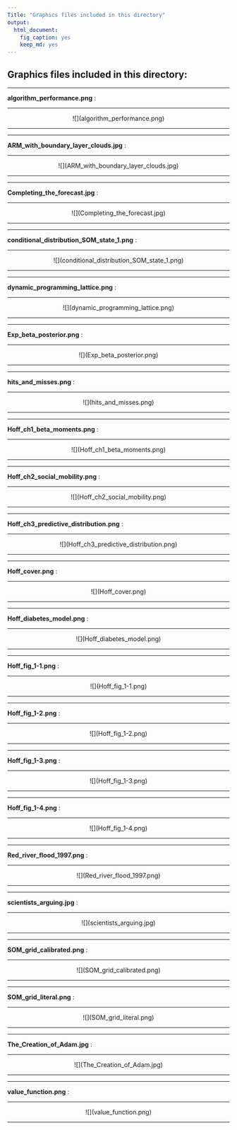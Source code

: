 ```yaml
---
Title: "Graphics files included in this directory"
output:
  html_document:
    fig_caption: yes
    keep_md: yes
---
```

## Graphics files included in this directory:


*** 

**algorithm_performance.png** :

*** 

<center>![](algorithm_performance.png)</center>

*** 



*** 

**ARM_with_boundary_layer_clouds.jpg** :

*** 

<center>![](ARM_with_boundary_layer_clouds.jpg)</center>

*** 



*** 

**Completing_the_forecast.jpg** :

*** 

<center>![](Completing_the_forecast.jpg)</center>

*** 



*** 

**conditional_distribution_SOM_state_1.png** :

*** 

<center>![](conditional_distribution_SOM_state_1.png)</center>

*** 



*** 

**dynamic_programming_lattice.png** :

*** 

<center>![](dynamic_programming_lattice.png)</center>

*** 



*** 

**Exp_beta_posterior.png** :

*** 

<center>![](Exp_beta_posterior.png)</center>

*** 



*** 

**hits_and_misses.png** :

*** 

<center>![](hits_and_misses.png)</center>

*** 



*** 

**Hoff_ch1_beta_moments.png** :

*** 

<center>![](Hoff_ch1_beta_moments.png)</center>

*** 



*** 

**Hoff_ch2_social_mobility.png** :

*** 

<center>![](Hoff_ch2_social_mobility.png)</center>

*** 



*** 

**Hoff_ch3_predictive_distribution.png** :

*** 

<center>![](Hoff_ch3_predictive_distribution.png)</center>

*** 



*** 

**Hoff_cover.png** :

*** 

<center>![](Hoff_cover.png)</center>

*** 



*** 

**Hoff_diabetes_model.png** :

*** 

<center>![](Hoff_diabetes_model.png)</center>

*** 



*** 

**Hoff_fig_1-1.png** :

*** 

<center>![](Hoff_fig_1-1.png)</center>

*** 



*** 

**Hoff_fig_1-2.png** :

*** 

<center>![](Hoff_fig_1-2.png)</center>

*** 



*** 

**Hoff_fig_1-3.png** :

*** 

<center>![](Hoff_fig_1-3.png)</center>

*** 



*** 

**Hoff_fig_1-4.png** :

*** 

<center>![](Hoff_fig_1-4.png)</center>

*** 



*** 

**Red_river_flood_1997.png** :

*** 

<center>![](Red_river_flood_1997.png)</center>

*** 



*** 

**scientists_arguing.jpg** :

*** 

<center>![](scientists_arguing.jpg)</center>

*** 



*** 

**SOM_grid_calibrated.png** :

*** 

<center>![](SOM_grid_calibrated.png)</center>

*** 



*** 

**SOM_grid_literal.png** :

*** 

<center>![](SOM_grid_literal.png)</center>

*** 



*** 

**The_Creation_of_Adam.jpg** :

*** 

<center>![](The_Creation_of_Adam.jpg)</center>

*** 



*** 

**value_function.png** :

*** 

<center>![](value_function.png)</center>

*** 
